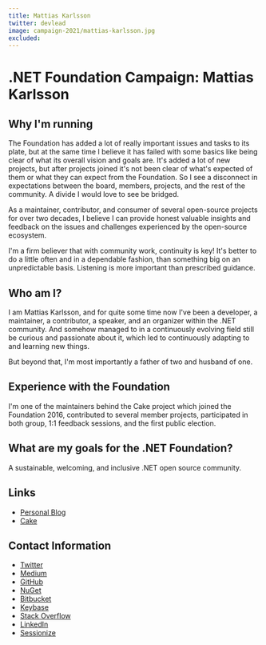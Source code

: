 ```yaml
---
title: Mattias Karlsson
twitter: devlead
image: campaign-2021/mattias-karlsson.jpg
excluded:
---
```


# .NET Foundation Campaign: Mattias Karlsson


## Why I'm running

The Foundation has added a lot of really important issues and tasks to its plate, but at the same time I believe it has failed with some basics like being clear of what its overall vision and goals are. It's added a lot of new projects, but after projects joined it's not been clear of what's expected of them or what they can expect from the Foundation. So I see a disconnect in expectations between the board, members, projects, and the rest of the community. A divide I would love to see be bridged.

As a maintainer, contributor, and consumer of several open-source projects for over two decades, I believe I can provide honest valuable insights and feedback on the issues and challenges experienced by the open-source ecosystem.

 I'm a firm believer that with community work, continuity is key! It's better to do a little often and in a dependable fashion, than something big on an unpredictable basis. Listening is more important than prescribed guidance.

## Who am I?

I am Mattias Karlsson, and for quite some time now I've been a developer, a maintainer, a contributor, a speaker, and an organizer within the .NET community. And somehow managed to in a continuously evolving field still be curious and passionate about it, which led to continuously adapting to and learning new things.

But beyond that, I'm most importantly a father of two and husband of one.

## Experience with the Foundation

I'm one of the maintainers behind the Cake project which joined the Foundation 2016, contributed to several member projects, participated in both group, 1:1 feedback sessions, and the first public election.


## What are my goals for the .NET Foundation?

A sustainable, welcoming, and inclusive .NET open source community.


## Links

* [Personal Blog](https://www.devlead.se/)
* [Cake](https://cakebuild.net/)


## Contact Information

* [Twitter](https://twitter.com/devlead)
* [Medium](https://devlead.medium.com)
* [GitHub](https://github.com/devlead)
* [NuGet](https://www.nuget.org/profiles/devlead)
* [Bitbucket](https://bitbucket.org/devlead)
* [Keybase](https://keybase.io/devlead)
* [Stack Overflow](https://stackoverflow.com/users/5883153/devlead)
* [LinkedIn](https://www.linkedin.com/in/devlead)
* [Sessionize](https://sessionize.com/devlead/)
